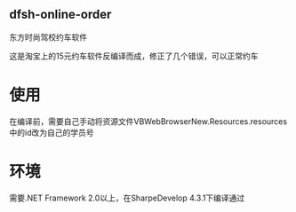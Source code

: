 dfsh-online-order
---

东方时尚驾校约车软件

这是淘宝上的15元约车软件反编译而成，修正了几个错误，可以正常约车

使用
=================

在编译前，需要自己手动将资源文件VBWebBrowserNew.Resources.resources中的id改为自己的学员号

环境
=================

需要.NET Framework 2.0以上，在SharpeDevelop 4.3.1下编译通过
